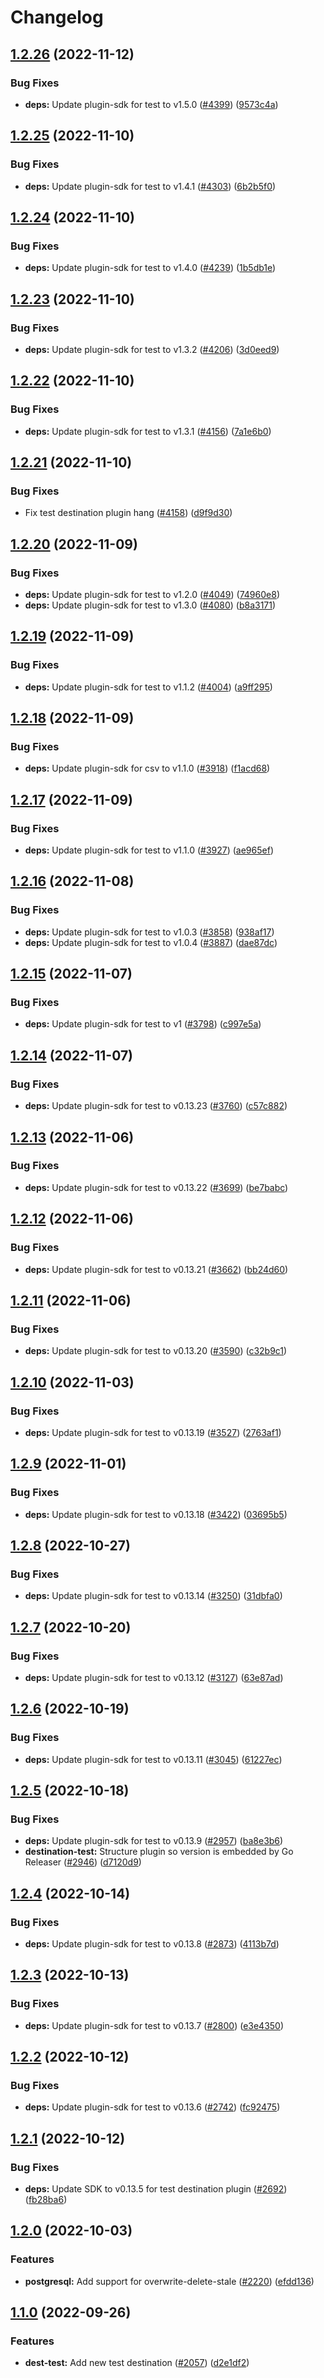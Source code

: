 # Changelog

## [1.2.26](https://github.com/cloudquery/cloudquery/compare/plugins-destination-test-v1.2.25...plugins-destination-test-v1.2.26) (2022-11-12)


### Bug Fixes

* **deps:** Update plugin-sdk for test to v1.5.0 ([#4399](https://github.com/cloudquery/cloudquery/issues/4399)) ([9573c4a](https://github.com/cloudquery/cloudquery/commit/9573c4af4a974f176df49e5658107c4b09a57fb1))

## [1.2.25](https://github.com/cloudquery/cloudquery/compare/plugins-destination-test-v1.2.24...plugins-destination-test-v1.2.25) (2022-11-10)


### Bug Fixes

* **deps:** Update plugin-sdk for test to v1.4.1 ([#4303](https://github.com/cloudquery/cloudquery/issues/4303)) ([6b2b5f0](https://github.com/cloudquery/cloudquery/commit/6b2b5f0c8e3e0e2937a7ef869d59ee66e75dd2ee))

## [1.2.24](https://github.com/cloudquery/cloudquery/compare/plugins-destination-test-v1.2.23...plugins-destination-test-v1.2.24) (2022-11-10)


### Bug Fixes

* **deps:** Update plugin-sdk for test to v1.4.0 ([#4239](https://github.com/cloudquery/cloudquery/issues/4239)) ([1b5db1e](https://github.com/cloudquery/cloudquery/commit/1b5db1ee996ee713419f4117fe665804a3cad254))

## [1.2.23](https://github.com/cloudquery/cloudquery/compare/plugins-destination-test-v1.2.22...plugins-destination-test-v1.2.23) (2022-11-10)


### Bug Fixes

* **deps:** Update plugin-sdk for test to v1.3.2 ([#4206](https://github.com/cloudquery/cloudquery/issues/4206)) ([3d0eed9](https://github.com/cloudquery/cloudquery/commit/3d0eed9286a8ac951d2aabc8d63004337770121b))

## [1.2.22](https://github.com/cloudquery/cloudquery/compare/plugins-destination-test-v1.2.21...plugins-destination-test-v1.2.22) (2022-11-10)


### Bug Fixes

* **deps:** Update plugin-sdk for test to v1.3.1 ([#4156](https://github.com/cloudquery/cloudquery/issues/4156)) ([7a1e6b0](https://github.com/cloudquery/cloudquery/commit/7a1e6b02f537678e89ce2dc418ca214c20d2ad6f))

## [1.2.21](https://github.com/cloudquery/cloudquery/compare/plugins-destination-test-v1.2.20...plugins-destination-test-v1.2.21) (2022-11-10)


### Bug Fixes

* Fix test destination plugin hang ([#4158](https://github.com/cloudquery/cloudquery/issues/4158)) ([d9f9d30](https://github.com/cloudquery/cloudquery/commit/d9f9d30238d25e8e7a6a4641ed71179735742939))

## [1.2.20](https://github.com/cloudquery/cloudquery/compare/plugins-destination-test-v1.2.19...plugins-destination-test-v1.2.20) (2022-11-09)


### Bug Fixes

* **deps:** Update plugin-sdk for test to v1.2.0 ([#4049](https://github.com/cloudquery/cloudquery/issues/4049)) ([74960e8](https://github.com/cloudquery/cloudquery/commit/74960e89f3e62f589585fd05cc59ce4fc7c6765e))
* **deps:** Update plugin-sdk for test to v1.3.0 ([#4080](https://github.com/cloudquery/cloudquery/issues/4080)) ([b8a3171](https://github.com/cloudquery/cloudquery/commit/b8a31717a30de451ffbd10b5a8ba988d8551d05b))

## [1.2.19](https://github.com/cloudquery/cloudquery/compare/plugins-destination-test-v1.2.18...plugins-destination-test-v1.2.19) (2022-11-09)


### Bug Fixes

* **deps:** Update plugin-sdk for test to v1.1.2 ([#4004](https://github.com/cloudquery/cloudquery/issues/4004)) ([a9ff295](https://github.com/cloudquery/cloudquery/commit/a9ff2955ae87ea0f668cf540857c727b340487e6))

## [1.2.18](https://github.com/cloudquery/cloudquery/compare/plugins-destination-test-v1.2.17...plugins-destination-test-v1.2.18) (2022-11-09)


### Bug Fixes

* **deps:** Update plugin-sdk for csv to v1.1.0 ([#3918](https://github.com/cloudquery/cloudquery/issues/3918)) ([f1acd68](https://github.com/cloudquery/cloudquery/commit/f1acd688fcd90011cc9be1be2285e3fe9369e341))

## [1.2.17](https://github.com/cloudquery/cloudquery/compare/plugins-destination-test-v1.2.16...plugins-destination-test-v1.2.17) (2022-11-09)


### Bug Fixes

* **deps:** Update plugin-sdk for test to v1.1.0 ([#3927](https://github.com/cloudquery/cloudquery/issues/3927)) ([ae965ef](https://github.com/cloudquery/cloudquery/commit/ae965efd66943abc6c56fbd1badc68f7582644f0))

## [1.2.16](https://github.com/cloudquery/cloudquery/compare/plugins-destination-test-v1.2.15...plugins-destination-test-v1.2.16) (2022-11-08)


### Bug Fixes

* **deps:** Update plugin-sdk for test to v1.0.3 ([#3858](https://github.com/cloudquery/cloudquery/issues/3858)) ([938af17](https://github.com/cloudquery/cloudquery/commit/938af177436e609175e737e8e6fdeb055d985377))
* **deps:** Update plugin-sdk for test to v1.0.4 ([#3887](https://github.com/cloudquery/cloudquery/issues/3887)) ([dae87dc](https://github.com/cloudquery/cloudquery/commit/dae87dc58448d77b0eaecbd19bb7bf9c131b96d9))

## [1.2.15](https://github.com/cloudquery/cloudquery/compare/plugins-destination-test-v1.2.14...plugins-destination-test-v1.2.15) (2022-11-07)


### Bug Fixes

* **deps:** Update plugin-sdk for test to v1 ([#3798](https://github.com/cloudquery/cloudquery/issues/3798)) ([c997e5a](https://github.com/cloudquery/cloudquery/commit/c997e5ae79023e0d35480d44b292cb2258709709))

## [1.2.14](https://github.com/cloudquery/cloudquery/compare/plugins-destination-test-v1.2.13...plugins-destination-test-v1.2.14) (2022-11-07)


### Bug Fixes

* **deps:** Update plugin-sdk for test to v0.13.23 ([#3760](https://github.com/cloudquery/cloudquery/issues/3760)) ([c57c882](https://github.com/cloudquery/cloudquery/commit/c57c882eb2ff423f923259e609ab995cde110db0))

## [1.2.13](https://github.com/cloudquery/cloudquery/compare/plugins-destination-test-v1.2.12...plugins-destination-test-v1.2.13) (2022-11-06)


### Bug Fixes

* **deps:** Update plugin-sdk for test to v0.13.22 ([#3699](https://github.com/cloudquery/cloudquery/issues/3699)) ([be7babc](https://github.com/cloudquery/cloudquery/commit/be7babc9968b0e0c9b6006d2c0bbbfd55d3f4077))

## [1.2.12](https://github.com/cloudquery/cloudquery/compare/plugins-destination-test-v1.2.11...plugins-destination-test-v1.2.12) (2022-11-06)


### Bug Fixes

* **deps:** Update plugin-sdk for test to v0.13.21 ([#3662](https://github.com/cloudquery/cloudquery/issues/3662)) ([bb24d60](https://github.com/cloudquery/cloudquery/commit/bb24d60e354bc6bae25eb38ea72ae9e47c078183))

## [1.2.11](https://github.com/cloudquery/cloudquery/compare/plugins-destination-test-v1.2.10...plugins-destination-test-v1.2.11) (2022-11-06)


### Bug Fixes

* **deps:** Update plugin-sdk for test to v0.13.20 ([#3590](https://github.com/cloudquery/cloudquery/issues/3590)) ([c32b9c1](https://github.com/cloudquery/cloudquery/commit/c32b9c17fbad77cefad5bce3adc555bf29a4d9f8))

## [1.2.10](https://github.com/cloudquery/cloudquery/compare/plugins-destination-test-v1.2.9...plugins-destination-test-v1.2.10) (2022-11-03)


### Bug Fixes

* **deps:** Update plugin-sdk for test to v0.13.19 ([#3527](https://github.com/cloudquery/cloudquery/issues/3527)) ([2763af1](https://github.com/cloudquery/cloudquery/commit/2763af1b71711414ab5e6f25292ec1c04043c14e))

## [1.2.9](https://github.com/cloudquery/cloudquery/compare/plugins-destination-test-v1.2.8...plugins-destination-test-v1.2.9) (2022-11-01)


### Bug Fixes

* **deps:** Update plugin-sdk for test to v0.13.18 ([#3422](https://github.com/cloudquery/cloudquery/issues/3422)) ([03695b5](https://github.com/cloudquery/cloudquery/commit/03695b52e4f6c6337e2f002beeae2a655f47c64b))

## [1.2.8](https://github.com/cloudquery/cloudquery/compare/plugins-destination-test-v1.2.7...plugins-destination-test-v1.2.8) (2022-10-27)


### Bug Fixes

* **deps:** Update plugin-sdk for test to v0.13.14 ([#3250](https://github.com/cloudquery/cloudquery/issues/3250)) ([31dbfa0](https://github.com/cloudquery/cloudquery/commit/31dbfa0385f5129a6000e9c7a0e209209807432d))

## [1.2.7](https://github.com/cloudquery/cloudquery/compare/plugins-destination-test-v1.2.6...plugins-destination-test-v1.2.7) (2022-10-20)


### Bug Fixes

* **deps:** Update plugin-sdk for test to v0.13.12 ([#3127](https://github.com/cloudquery/cloudquery/issues/3127)) ([63e87ad](https://github.com/cloudquery/cloudquery/commit/63e87adccae986f2c4242b68091152e020f8a4d0))

## [1.2.6](https://github.com/cloudquery/cloudquery/compare/plugins-destination-test-v1.2.5...plugins-destination-test-v1.2.6) (2022-10-19)


### Bug Fixes

* **deps:** Update plugin-sdk for test to v0.13.11 ([#3045](https://github.com/cloudquery/cloudquery/issues/3045)) ([61227ec](https://github.com/cloudquery/cloudquery/commit/61227ec6d4c19b9d79325c2ee2d7247f89b4f980))

## [1.2.5](https://github.com/cloudquery/cloudquery/compare/plugins-destination-test-v1.2.4...plugins-destination-test-v1.2.5) (2022-10-18)


### Bug Fixes

* **deps:** Update plugin-sdk for test to v0.13.9 ([#2957](https://github.com/cloudquery/cloudquery/issues/2957)) ([ba8e3b6](https://github.com/cloudquery/cloudquery/commit/ba8e3b61614a02c3ce5c569d4a1114667e98d052))
* **destination-test:** Structure plugin so version is embedded by Go Releaser ([#2946](https://github.com/cloudquery/cloudquery/issues/2946)) ([d7120d9](https://github.com/cloudquery/cloudquery/commit/d7120d9052393e6cfb7e44798e04456b0c6aab6e))

## [1.2.4](https://github.com/cloudquery/cloudquery/compare/plugins-destination-test-v1.2.3...plugins-destination-test-v1.2.4) (2022-10-14)


### Bug Fixes

* **deps:** Update plugin-sdk for test to v0.13.8 ([#2873](https://github.com/cloudquery/cloudquery/issues/2873)) ([4113b7d](https://github.com/cloudquery/cloudquery/commit/4113b7df41463ee49703e32c936840f126096082))

## [1.2.3](https://github.com/cloudquery/cloudquery/compare/plugins-destination-test-v1.2.2...plugins-destination-test-v1.2.3) (2022-10-13)


### Bug Fixes

* **deps:** Update plugin-sdk for test to v0.13.7 ([#2800](https://github.com/cloudquery/cloudquery/issues/2800)) ([e3e4350](https://github.com/cloudquery/cloudquery/commit/e3e4350fbf8cbd6f6d42d2566ec224e8cbee3cf3))

## [1.2.2](https://github.com/cloudquery/cloudquery/compare/plugins-destination-test-v1.2.1...plugins-destination-test-v1.2.2) (2022-10-12)


### Bug Fixes

* **deps:** Update plugin-sdk for test to v0.13.6 ([#2742](https://github.com/cloudquery/cloudquery/issues/2742)) ([fc92475](https://github.com/cloudquery/cloudquery/commit/fc924757b54bb71ab43ddba15cd51437c6107868))

## [1.2.1](https://github.com/cloudquery/cloudquery/compare/plugins-destination-test-v1.2.0...plugins-destination-test-v1.2.1) (2022-10-12)


### Bug Fixes

* **deps:** Update SDK to v0.13.5 for test destination plugin ([#2692](https://github.com/cloudquery/cloudquery/issues/2692)) ([fb28ba6](https://github.com/cloudquery/cloudquery/commit/fb28ba635f42e6046136d93ae3a07fe698d3f3a9))

## [1.2.0](https://github.com/cloudquery/cloudquery/compare/plugins-destination-test-v1.1.0...plugins-destination-test-v1.2.0) (2022-10-03)


### Features

* **postgresql:** Add support for overwrite-delete-stale ([#2220](https://github.com/cloudquery/cloudquery/issues/2220)) ([efdd136](https://github.com/cloudquery/cloudquery/commit/efdd136bdcf872f7a6104f23429e7ebfb4a7c7c6))

## [1.1.0](https://github.com/cloudquery/cloudquery/compare/plugins-destination-test-v1.0.0...plugins-destination-test-v1.1.0) (2022-09-26)


### Features

* **dest-test:** Add new test destination ([#2057](https://github.com/cloudquery/cloudquery/issues/2057)) ([d2e1df2](https://github.com/cloudquery/cloudquery/commit/d2e1df206ff04c6e9a590760f3c8faf03eb9fe02))
